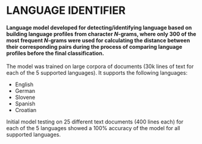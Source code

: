 # LANGUAGE IDENTIFIER

#### Language model developed for detecting/identifying language based on building language profiles from character ***N***-grams, where only 300 of the most frequent ***N***-grams were used for calculating the distance between their corresponding pairs during the process of comparing language profiles before the final classification.

The model was trained on large corpora of documents (30k lines of text for each of the 5 supported languages).
It supports the following languages:
- English
- German
- Slovene
- Spanish
- Croatian

Initial model testing on 25 different text documents (400 lines each) for each of the 5 languages showed a 100% accuracy of the model for all supported languages.
